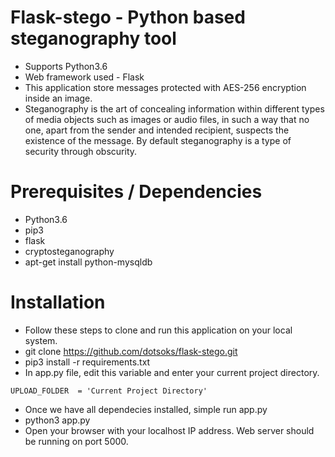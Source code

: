 # Flask-stego - Python based steganography tool

* Supports Python3.6
* Web framework used - Flask
* This application store messages protected with AES-256 encryption inside an image.
* Steganography is the art of concealing information within different types of media objects such as images or audio files, in such a way that no one, apart from the sender and intended recipient, suspects the existence of the message. By default steganography is a type of security through obscurity.

# Prerequisites / Dependencies
* Python3.6
* pip3
* flask
* cryptosteganography
* apt-get install python-mysqldb

# Installation
* Follow these steps to clone and run this application on your local system.
* git clone https://github.com/dotsoks/flask-stego.git
* pip3 install -r requirements.txt
* In app.py file, edit this variable and enter your current project directory. 
```angular2
UPLOAD_FOLDER  = 'Current Project Directory'
```
* Once we have all dependecies installed, simple run app.py
* python3 app.py
* Open your browser with your localhost IP address. Web server should be running on port 5000.
